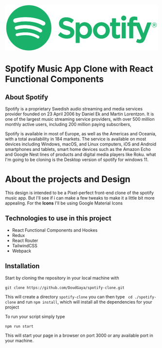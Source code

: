 ![Spotify Logo](./spotify.png)


#  Spotify Music App Clone with React Functional Components
## About Spotify
 Spotify is a proprietary Swedish audio streaming and media services provider founded on 23 April 2006 by Daniel Ek and Martin Lorentzon. It is one of the largest music streaming service providers, with over 500 million monthly active users, including 200 million paying subscribers, 

Spotify is available in most of Europe, as well as the Americas and Oceania, with a total availability in 184 markets. The service is available on most devices including Windows, macOS, and Linux computers, iOS and Android smartphones and tablets, smart home devices such as the Amazon Echo and Google Nest lines of products and digital media players like Roku.
what I'm going to be cloning is the Desktop version of spotify for windows 11.

<h1>About the projects and Design</h1> 

This design is intended to be a Pixel-perfect front-end clone of the spotify music app. But I'll see if i can make a few tweaks to make it a little bit more appealing. For the <b>Icons</b> I'll be using Google Material Icons

## Technologies to use in this project

* React Functional Components and Hookes
* Redux
* React Router
* TailwindCSS
* Webpack

## Installation 
<p>Start by cloning the repository in your local machine with</p> 

``` git clone https://github.com/DoudGaya/spotify-clone.git  ```

This will create a directory ` spotify-clone `  you can then type ` cd ./spotify-clone` and run ` npm install `, which will install all the dependencies for your project

<p>To run your script simply type</p>

` npm run start `

This will start your page in a browser on port 3000 or any available port in your machine.
